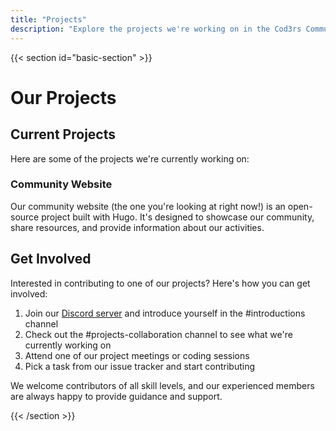 ```yaml
---
title: "Projects"
description: "Explore the projects we're working on in the Cod3rs Community"
---
```


{{< section id="basic-section" >}}

# Our Projects

## Current Projects

Here are some of the projects we're currently working on:

### Community Website

Our community website (the one you're looking at right now!) is an open-source project built with Hugo. It's designed to showcase our community, share resources, and provide information about our activities.


## Get Involved

Interested in contributing to one of our projects? Here's how you can get involved:

1. Join our [Discord server](https://discord.gg/jZzVbN2gmA) and introduce yourself in the #introductions channel
2. Check out the #projects-collaboration channel to see what we're currently working on
3. Attend one of our project meetings or coding sessions
4. Pick a task from our issue tracker and start contributing

We welcome contributors of all skill levels, and our experienced members are always happy to provide guidance and support.

{{< /section >}}
